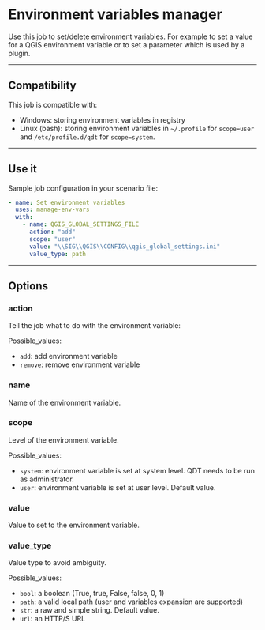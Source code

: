 # Environment variables manager

Use this job to set/delete environment variables. For example to set a value for a QGIS environment variable or to set a parameter which is used by a plugin.

----

## Compatibility

This job is compatible with:

- Windows: storing environment variables in registry
- Linux (bash): storing environment variables in `~/.profile` for `scope=user` and `/etc/profile.d/qdt` for `scope=system`.

----

## Use it

Sample job configuration in your scenario file:

```yaml
- name: Set environment variables
  uses: manage-env-vars
  with:
    - name: QGIS_GLOBAL_SETTINGS_FILE
      action: "add"
      scope: "user"
      value: "\\SIG\\QGIS\\CONFIG\\qgis_global_settings.ini"
      value_type: path
```

----

## Options

### action

Tell the job what to do with the environment variable:

Possible_values:

- `add`: add environment variable
- `remove`: remove environment variable

### name

Name of the environment variable.

### scope

Level of the environment variable.

Possible_values:

- `system`: environment variable is set at system level. QDT needs to be run as administrator.
- `user`: environment variable is set at user level. Default value.

### value

Value to set to the environment variable.

### value_type

Value type to avoid ambiguity.

Possible_values:

- `bool`: a boolean (True, true, False, false, 0, 1)
- `path`: a valid local path (user and variables expansion are supported)
- `str`: a raw and simple string. Default value.
- `url`: an HTTP/S URL
